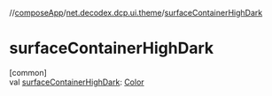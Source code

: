 //[composeApp](../../index.md)/[net.decodex.dcp.ui.theme](index.md)/[surfaceContainerHighDark](surface-container-high-dark.md)

# surfaceContainerHighDark

[common]\
val [surfaceContainerHighDark](surface-container-high-dark.md): [Color](https://developer.android.com/reference/kotlin/androidx/compose/ui/graphics/Color.html)
